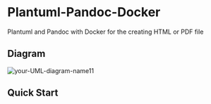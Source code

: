 # Plantuml-Pandoc-Docker
Plantuml and Pandoc with Docker for the creating HTML or PDF file 
## Diagram


![your-UML-diagram-name11](http://www.plantuml.com/plantuml/proxy?cache=no&src=https://raw.githubusercontent.com/williehao/plantuml-pandoc/main/plantuml-pandoc.iuml)

## Quick Start
